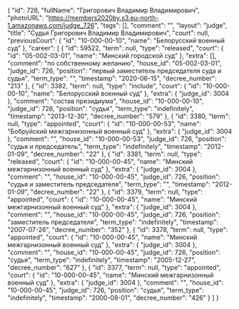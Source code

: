 {
    "id": 726,
    "fullName": "Григорович Владимир Владимирович",
    "photoURL": "https://members2020by.s3.eu-north-1.amazonaws.com/judge_726",
    "tags": [],
    "comment": "",
    "layout": "judge",
    "title": "Судья Григорович Владимир Владимирович",
    "court": null,
    "previousCourt": {
        "id": "10-000-00-10",
        "name": "Белорусский военный суд"
    },
    "career": [
        {
            "id": 59522,
            "term": null,
            "type": "released",
            "court": {
                "id": "05-002-03-01",
                "name": "Минский городской суд"
            },
            "extra": [],
            "comment": "по собственному желанию",
            "house_id": "05-002-03-01",
            "judge_id": 726,
            "position": "первый заместитель председателя суда и судья",
            "term_type": "",
            "timestamp": "2020-06-15",
            "decree_number": "213"
        },
        {
            "id": 3382,
            "term": null,
            "type": "include",
            "court": {
                "id": "10-000-00-10",
                "name": "Белорусский военный суд"
            },
            "extra": {
                "judge_id": 3004
            },
            "comment": "состав президиума",
            "house_id": "10-000-00-10",
            "judge_id": 726,
            "position": "судья",
            "term_type": "indefinitely",
            "timestamp": "2013-12-30",
            "decree_number": "579"
        },
        {
            "id": 3380,
            "term": null,
            "type": "appointed",
            "court": {
                "id": "10-000-00-53",
                "name": "Бобруйский межгарнизонный военный суд"
            },
            "extra": {
                "judge_id": 3004
            },
            "comment": "",
            "house_id": "10-000-00-53",
            "judge_id": 726,
            "position": "судья и председатель",
            "term_type": "indefinitely",
            "timestamp": "2012-01-09",
            "decree_number": "22"
        },
        {
            "id": 3381,
            "term": null,
            "type": "released",
            "court": {
                "id": "10-000-00-45",
                "name": "Минский межгарнизонный военный суд"
            },
            "extra": {
                "judge_id": 3004
            },
            "comment": "",
            "house_id": "10-000-00-45",
            "judge_id": 726,
            "position": "судья и заместитель председателя",
            "term_type": "",
            "timestamp": "2012-01-09",
            "decree_number": "22"
        },
        {
            "id": 3379,
            "term": null,
            "type": "appointed",
            "court": {
                "id": "10-000-00-45",
                "name": "Минский межгарнизонный военный суд"
            },
            "extra": {
                "judge_id": 3004
            },
            "comment": "",
            "house_id": "10-000-00-45",
            "judge_id": 726,
            "position": "заместитель председателя",
            "term_type": "indefinitely",
            "timestamp": "2007-07-26",
            "decree_number": "352"
        },
        {
            "id": 3378,
            "term": null,
            "type": "appointed",
            "court": {
                "id": "10-000-00-45",
                "name": "Минский межгарнизонный военный суд"
            },
            "extra": {
                "judge_id": 3004
            },
            "comment": "",
            "house_id": "10-000-00-45",
            "judge_id": 726,
            "position": "судья",
            "term_type": "indefinitely",
            "timestamp": "2005-12-27",
            "decree_number": "627"
        },
        {
            "id": 3377,
            "term": null,
            "type": "appointed",
            "court": {
                "id": "10-000-00-45",
                "name": "Минский межгарнизонный военный суд"
            },
            "extra": {
                "judge_id": 3004
            },
            "comment": "",
            "house_id": "10-000-00-45",
            "judge_id": 726,
            "position": "судья",
            "term_type": "indefinitely",
            "timestamp": "2000-08-01",
            "decree_number": "426"
        }
    ]
}